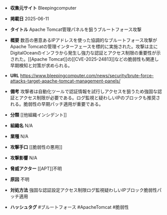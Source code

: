 - **収集元サイト**
Bleepingcomputer

- **掲載日**
2025-06-11

- **タイトル**
Apache Tomcat管理パネルを狙うブルートフォース攻撃

- **概要**
数百の悪意あるIPアドレスを使った協調的なブルートフォース攻撃がApache Tomcatの管理インターフェースを標的に実施された。攻撃は主にDigitalOceanのインフラから発生し強力な認証とアクセス制限の重要性が示された。[[Apache Tomcat]]の[[CVE-2025-24813]]などの脆弱性も関連し早期検知と対策が求められる。

- **URL**
https://www.bleepingcomputer.com/news/security/brute-force-attacks-target-apache-tomcat-management-panels/

- **備考**
攻撃者は自動化ツールで認証情報を試行しアクセスを狙うため強固な認証とアクセス制限が必要である。ログ監視と疑わしいIPのブロックも推奨される。脆弱性の早期パッチ適用が重要である。

- **分類**
[[他組織インシデント]]

- **組織名**
N/A

- **業種**
N/A

- **攻撃手口**
[[脆弱性の悪用]]

- **攻撃影響**
N/A

- **脅威アクター**
[[APT]]不明

- **原因**
不明

- **対処方法**
強固な認証設定アクセス制限ログ監視疑わしいIPブロック脆弱性パッチ適用

- **ハッシュタグ**
#ブルートフォース #ApacheTomcat #脆弱性
